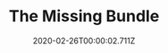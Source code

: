 ---
templateKey: blog-post
featuredpost: false
date: 2020-02-26T00:00:02.711Z
featuredimage: /img/The_Missing_Bundle.png
title: The Missing Bundle
description: Abandoned Jojamart
reward: Movie Theater
tags:
  - Silver quality Wine (any)
  - Dinosaur Mayonnaise
  - Prismatic Shard
  - Gold quality Ancient Fruit (5)
  - Gold or Iridium quality Void Salmon
  - Caviar
---